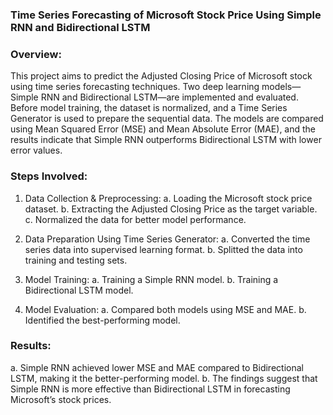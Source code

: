 ### Time Series Forecasting of Microsoft Stock Price Using Simple RNN and Bidirectional LSTM

### Overview:
This project aims to predict the Adjusted Closing Price of Microsoft stock using time series forecasting techniques. Two deep learning models—Simple RNN and Bidirectional LSTM—are implemented and evaluated. Before model training, the dataset is normalized, and a Time Series Generator is used to prepare the sequential data. The models are compared using Mean Squared Error (MSE) and Mean Absolute Error (MAE), and the results indicate that Simple RNN outperforms Bidirectional LSTM with lower error values.

### Steps Involved:
1. Data Collection & Preprocessing:
a. Loading the Microsoft stock price dataset.
b. Extracting the Adjusted Closing Price as the target variable.
c. Normalized the data for better model performance.

2. Data Preparation Using Time Series Generator:
a. Converted the time series data into supervised learning format.
b. Splitted the data into training and testing sets.

3. Model Training:
a. Training a Simple RNN model.
b. Training a Bidirectional LSTM model.

4. Model Evaluation:
a. Compared both models using MSE and MAE.
b. Identified the best-performing model.

### Results:
a. Simple RNN achieved lower MSE and MAE compared to Bidirectional LSTM, making it the better-performing model.
b. The findings suggest that Simple RNN is more effective than Bidirectional LSTM in forecasting Microsoft’s stock prices.













